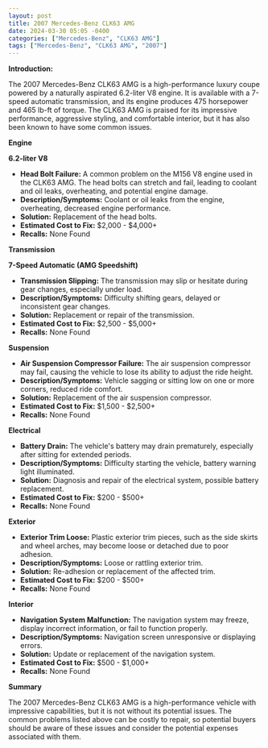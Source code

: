 ```yaml
---
layout: post
title: 2007 Mercedes-Benz CLK63 AMG
date: 2024-03-30 05:05 -0400
categories: ["Mercedes-Benz", "CLK63 AMG"]
tags: ["Mercedes-Benz", "CLK63 AMG", "2007"]
---
```

**Introduction:**

The 2007 Mercedes-Benz CLK63 AMG is a high-performance luxury coupe powered by a naturally aspirated 6.2-liter V8 engine. It is available with a 7-speed automatic transmission, and its engine produces 475 horsepower and 465 lb-ft of torque. The CLK63 AMG is praised for its impressive performance, aggressive styling, and comfortable interior, but it has also been known to have some common issues.

**Engine**

**6.2-liter V8**

* **Head Bolt Failure:** A common problem on the M156 V8 engine used in the CLK63 AMG. The head bolts can stretch and fail, leading to coolant and oil leaks, overheating, and potential engine damage.
* **Description/Symptoms:** Coolant or oil leaks from the engine, overheating, decreased engine performance.
* **Solution:** Replacement of the head bolts.
* **Estimated Cost to Fix:** $2,000 - $4,000+
* **Recalls:** None Found

**Transmission**

**7-Speed Automatic (AMG Speedshift)**

* **Transmission Slipping:** The transmission may slip or hesitate during gear changes, especially under load.
* **Description/Symptoms:** Difficulty shifting gears, delayed or inconsistent gear changes.
* **Solution:** Replacement or repair of the transmission.
* **Estimated Cost to Fix:** $2,500 - $5,000+
* **Recalls:** None Found

**Suspension**

* **Air Suspension Compressor Failure:** The air suspension compressor may fail, causing the vehicle to lose its ability to adjust the ride height.
* **Description/Symptoms:** Vehicle sagging or sitting low on one or more corners, reduced ride comfort.
* **Solution:** Replacement of the air suspension compressor.
* **Estimated Cost to Fix:** $1,500 - $2,500+
* **Recalls:** None Found

**Electrical**

* **Battery Drain:** The vehicle's battery may drain prematurely, especially after sitting for extended periods.
* **Description/Symptoms:** Difficulty starting the vehicle, battery warning light illuminated.
* **Solution:** Diagnosis and repair of the electrical system, possible battery replacement.
* **Estimated Cost to Fix:** $200 - $500+
* **Recalls:** None Found

**Exterior**

* **Exterior Trim Loose:** Plastic exterior trim pieces, such as the side skirts and wheel arches, may become loose or detached due to poor adhesion.
* **Description/Symptoms:** Loose or rattling exterior trim.
* **Solution:** Re-adhesion or replacement of the affected trim.
* **Estimated Cost to Fix:** $200 - $500+
* **Recalls:** None Found

**Interior**

* **Navigation System Malfunction:** The navigation system may freeze, display incorrect information, or fail to function properly.
* **Description/Symptoms:** Navigation screen unresponsive or displaying errors.
* **Solution:** Update or replacement of the navigation system.
* **Estimated Cost to Fix:** $500 - $1,000+
* **Recalls:** None Found

**Summary**

The 2007 Mercedes-Benz CLK63 AMG is a high-performance vehicle with impressive capabilities, but it is not without its potential issues. The common problems listed above can be costly to repair, so potential buyers should be aware of these issues and consider the potential expenses associated with them.
